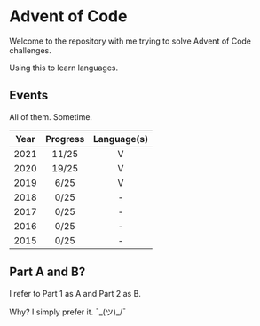 
# Advent of Code

Welcome to the repository with me trying to solve Advent of Code challenges.

Using this to learn languages. 

## Events

All of them. Sometime.

|  Year  |  Progress   |  Language(s)  |
|:------:|:-----------:|:-------------:|
|  2021  |    11/25    |   V           |
|  2020  |    19/25    |   V           |
|  2019  |     6/25    |   V           |
|  2018  |     0/25    |   -           |
|  2017  |     0/25    |   -           |
|  2016  |     0/25    |   -           |
|  2015  |     0/25    |   -           |


## Part A and B?

I refer to Part 1 as A and Part 2 as B.

Why? I simply prefer it. ¯\_(ツ)_/¯
